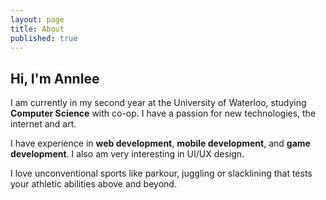 ```yaml
---
layout: page
title: About
published: true
---
```

Hi, I'm Annlee
--------------
  I am currently in my second year at the University of Waterloo, studying **Computer Science** with co-op. I have a passion for new technologies, the internet and art. 
  
  I have experience in **web development**, **mobile development**, and **game development**. I also am very interesting in UI/UX design. 
  
  I love unconventional sports like parkour, juggling or slacklining that tests your athletic abilities above and beyond. 
  
